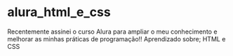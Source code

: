 # alura_html_e_css
Recentemente assinei o curso Alura para ampliar o meu conhecimento e melhorar as minhas práticas de programação!! Aprendizado sobre; HTML e CSS
